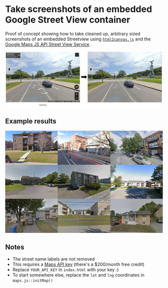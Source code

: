 # Take screenshots of an embedded Google Street View container

Proof of concept showing how to take cleaned up, arbitrary sized screenshots of an embedded Streetview using [`html2canvas.js`](https://html2canvas.hertzen.com/) and the [Google Maps JS API Street View Service](https://developers.google.com/maps/documentation/javascript/streetview).

![UI](./assets/ui.jpg)


## Example results
![Examples](./assets/example_pics.jpg)

## Notes

- The street name labels are not removed
- This requires a [Maps API key](https://developers.google.com/maps/documentation/javascript/cloud-setup) (there's a $200/month free credit)
- Replace `YOUR_API_KEY` in `index.html` with your key :) 
- To start somewhere else, replace the `lat` and `lng` coordinates in `maps.js::initMap()`